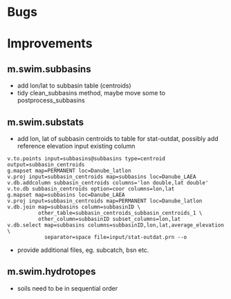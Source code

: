 Bugs
====



Improvements
============
## m.swim.subbasins
- add lon/lat to subbasin table (centroids)
- tidy clean_subbasins method, maybe move some to postprocess_subbasins

## m.swim.substats
- add lon, lat of subbasin centroids to table for stat-outdat, possibly add
  reference elevation input existing column
```
v.to.points input=subbasins@subbasins type=centroid output=subbasin_centroids
g.mapset map=PERMANENT loc=Danube_latlon
v.proj input=subbasin_centroids map=subbasins loc=Danube_LAEA
v.db.addcolumn subbasin_centroids columns='lon double,lat double'
v.to.db subbasin_centroids option=coor columns=lon,lat
g.mapset map=subbasins loc=Danube_LAEA
v.proj input=subbasin_centroids map=PERMANENT loc=Danube_latlon
v.db.join map=subbasins column=subbasinID \
          other_table=subbasin_centroids_subbasin_centroids_1 \
          other_column=subbasinID subset_columns=lon,lat
v.db.select map=subbasins columns=subbasinID,lon,lat,average_elevation \
            separator=space file=input/stat-outdat.prn --o
```
- provide additional files, eg. subcatch, bsn etc.

## m.swim.hydrotopes
- soils need to be in sequential order
